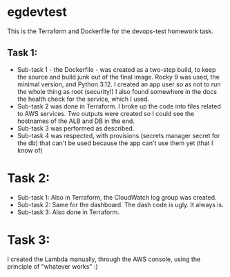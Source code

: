 # egdevtest

This is the Terraform and Dockerfile for the devops-test homework task.

## Task 1:
* Sub-task 1 - the Dockerfile - was created as a two-step build, to keep the source and build junk out of the final image. Rocky 9 was used, the minimal version, and Python 3.12. I created an app user so as not to run the whole thing as root (security!) I also found somewhere in the docs the health check for the service, which I used.
* Sub-task 2 was done in Terraform. I broke up the code into files related to AWS services. Two outputs were created so I could see the hostnames of the ALB and DB in the end.
* Sub-task 3 was performed as described.
* Sub-task 4 was respected, with provisions (secrets manager secret for the db) that can't be used because the app can't use them yet (that I know of)

# Task 2:
* Sub-task 1: Also in Terraform, the CloudWatch log group was created.
* Sub-task 2: Same for the dashboard. The dash code is ugly. It always is.
* Sub-task 3: Also done in Terraform.

# Task 3:
I created the Lambda manually, through the AWS console, using the principle of "whatever works" :)
